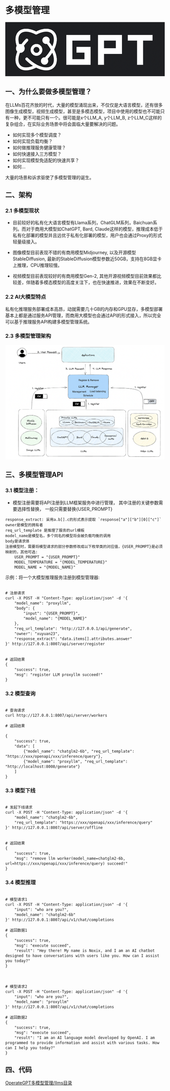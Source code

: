 # 多模型管理

![OperateGPT](../../assets/operategpt_logo.png)

## 一、为什么要做多模型管理？
在LLMs百花齐放的时代，大量的模型涌现出来，不仅仅是大语言模型，还有很多图像生成模型，视频生成模型，甚至是多模态模型，项目中使用的模型也不可能只有一种，更不可能只有一个。很可能是x个LLM_A, y个LLM_B, z个LLM_C这样的复杂组合，在实际业务场景中将会面临大量要解决的问题。
- 如何实现多个模型调度？
- 如何实现负载均衡？
- 如何做推理服务健康管理？
- 如何快速接入三方模型？
- 如何实现模型免适配的快速共享？
- 如何...

大量的场景和诉求驱使了多模型管理的诞生。


## 二、架构

### 2.1 多模型现状

- 目前较好的私有化大语言模型有Llama系列，ChatGLM系列，Baichuan系列。而对于商用大模型如ChatGPT, Bard, Claude这样的模型，推理成本低于私有化部署的模型并且远优于私有化部署的模型，用户也会通过Proxy的形式轻量级接入。


- 图像模型目前表现不错的有商用模型Midjourney, 以及开源模型StableDiffusion, 最新的StableDiffusion模型参数近50GB，支持在8GB显卡上推理，CPU推理较慢。


- 视频模型目前表现较好的有商用模型Gen-2, 其他开源视频模型目前效果都比较差，伴随着多模态模型的高度关注下，也在快速推进，效果在不断变好。

### 2.2 AI大模型特点

私有化推理服务部署成本高昂，动就需要几十GB的内存和GPU显存，多模型部署基本上都是通过服务API管理，而商用大模型也会通过API的形式接入，所以完全可以基于推理服务API构建多模型管理系统。

### 2.3 多模型管理架构

<img src="../../assets/multi_llms_manage.png" alt="多模型管理"/>


## 三、多模型管理API

### 3.1 模型注册：
- 模型注册需要将API注册到LLM框架服务中进行管理， 其中注册的关键参数需要选择性替换， 一般只需要替换{USER_PROMPT}

```commandline
response_extract: 采用a.b[].c的形式表示提取 `response["a"]["b"][0]["c"]`
owner是模型的拥有者
req_url_template 是推理了服务的url模板
model_name是模型名，多个同名的模型将会被负载均衡的调用
body是请求体
注册模型时，需要将模型请求的部分参数修改成以下枚举类的对应值，{USER_PROMPT}是必须映射的，其他可选:
    USER_PROMPT = "{USER_PROMPT}"
    MODEL_TEMPERATURE = "{MODEL_TEMPERATURE}"
    MODEL_NAME = "{MODEL_NAME}"
```

示例：将一个大模型推理服务注册到模型管理器: 
```commandline

# 注册请求
curl -X POST -H "Content-Type: application/json" -d '{
    "model_name": "proxyllm",
    "body": {
        "input": "{USER_PROMPT}",
        "model_name": "{MODEL_NAME}"
    },
    "req_url_template": "http://127.0.0.1/api/generate",
    "owner": "xuyuan23",
    "response_extract": "data.items[].attributes.answer"
}' http://127.0.0.1:8007/api/server/register


# 返回结果
{
    "success": true,
    "msg": "register LLM proxyllm succeed!"
}

```


### 3.2 模型查询

```commandline

# 查询请求
curl http://127.0.0.1:8007/api/server/workers

# 返回结果

{
    "success": true,
    "data": [
    	{"model_name": "chatglm2-6b", "req_url_template": "https://xxx/openapi/xxx/inference/query"}, 
    	{"model_name": "proxyllm", "req_url_template": "http://localhost:8008/generate"}
    ]
}

```


### 3.3 模型下线

```commandline

# 发起下线请求
curl -X POST -H "Content-Type: application/json" -d '{
    "model_name": "chatglm2-6b",
    "req_url_template": "https://xxx/openapi/xxx/inference/query"
}' http://127.0.0.1:8007/api/server/offline


# 返回结果
{
    "success": true,
    "msg": "remove llm worker(model_name=chatglm2-6b, url=https://xxx/openapi/xxx/inference/query) succeed!"
}
```


### 3.4 模型推理

```commandline

# 模型请求1
curl -X POST -H "Content-Type: application/json" -d '{
    "input": "who are you?",
    "model_name": "chatglm2-6b"
}' http://127.0.0.1:8007/api/v1/chat/completions

# 返回数据1
{
    "success": true,
    "msg": "execute succeed",
    "result": "Hey there! My name is Noxix, and I am an AI chatbot designed to have conversations with users like you. How can I assist you today?"
}



# 模型请求2
curl -X POST -H "Content-Type: application/json" -d '{
    "input": "who are you?",
    "model_name": "proxyllm"
}' http://127.0.0.1:8007/api/v1/chat/completions

# 返回数据2
{
    "success": true,
    "msg": "execute succeed",
    "result": "I am an AI language model developed by OpenAI. I am programmed to provide information and assist with various tasks. How can I help you today?"
}

```

## 四、代码

[OperateGPT多模型管理/llms目录](https://github.com/xuyuan23/operateGPT/tree/master/operategpt/llms)
